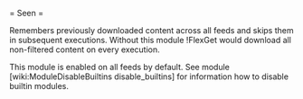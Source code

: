 = Seen =

Remembers previously downloaded content across all feeds and skips them in subsequent executions. Without this module !FlexGet would download all non-filtered content on every execution. 

This module is enabled on all feeds by default. See module [wiki:ModuleDisableBuiltins disable_builtins] for information how to disable builtin modules.

